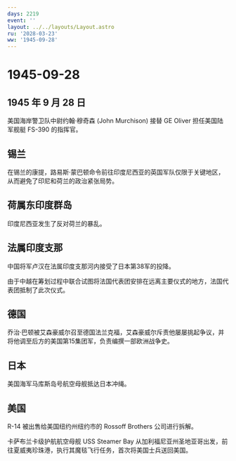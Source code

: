 ```yaml
---
days: 2219
event: ''
layout: ../../layouts/Layout.astro
ru: '2028-03-23'
ww: '1945-09-28'
---
```


# 1945-09-28

## 1945 年 9 月 28 日

美国海岸警卫队中尉约翰·穆奇森 (John Murchison) 接替 GE Oliver
担任美国陆军舰艇 FS-390 的指挥官。

## 锡兰

在锡兰的康提，路易斯·蒙巴顿命令前往印度尼西亚的英国军队仅限于关键地区，从而避免了印尼和荷兰的政治紧张局势。

## 荷属东印度群岛

印度尼西亚发生了反对荷兰的暴乱。

## 法属印度支那

中国将军卢汉在法属印度支那河内接受了日本第38军的投降。

由于中越在筹划过程中联合试图将法国代表团安排在远离主要仪式的地方，法国代表团抵制了此次仪式。

## 德国

乔治·巴顿被艾森豪威尔召至德国法兰克福，艾森豪威尔斥责他屡屡挑起争议，并将他调至后方的美国第15集团军，负责编撰一部欧洲战争史。

## 日本

美国海军马库斯岛号航空母舰抵达日本冲绳。

## 美国

R-14 被出售给美国纽约州纽约市的 Rossoff Brothers 公司进行拆解。

卡萨布兰卡级护航航空母舰 USS Steamer Bay
从加利福尼亚州圣地亚哥出发，前往夏威夷珍珠港，执行其魔毯飞行任务，首次将美国士兵送回美国。